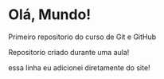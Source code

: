 # Olá, Mundo!
 Primeiro repositorio do curso de Git e GitHub

 Repositorio criado durante uma aula! 
 
 essa linha eu adicionei diretamente do site!
